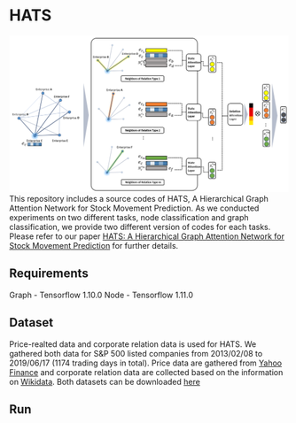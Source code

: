 # HATS
![overview_model](figs/HATS.PNG)
This repository includes a source codes of HATS, A Hierarchical Graph Attention Network for Stock Movement Prediction. As we conducted experiments on two different tasks, node classification and graph classification, we provide two different version of codes for each tasks. Please refer to our paper [HATS: A Hierarchical Graph Attention Network for Stock Movement Prediction](https://arxiv.org/abs/1908.07999) for further details.

## Requirements
Graph - Tensorflow 1.10.0
Node - Tensorflow 1.11.0

## Dataset
Price-realted data and corporate relation data is used for HATS. We gathered both data for S&P 500 listed companies from 2013/02/08 to
2019/06/17 (1174 trading days in total). Price data are gathered from [Yahoo Finance](https://finance.yahoo.com/) and corporate relation data are collected based on the information on [Wikidata](https://www.wikidata.org/wiki/Wikidata:Main_Page). Both datasets can be downloaded [here]()

## Run
